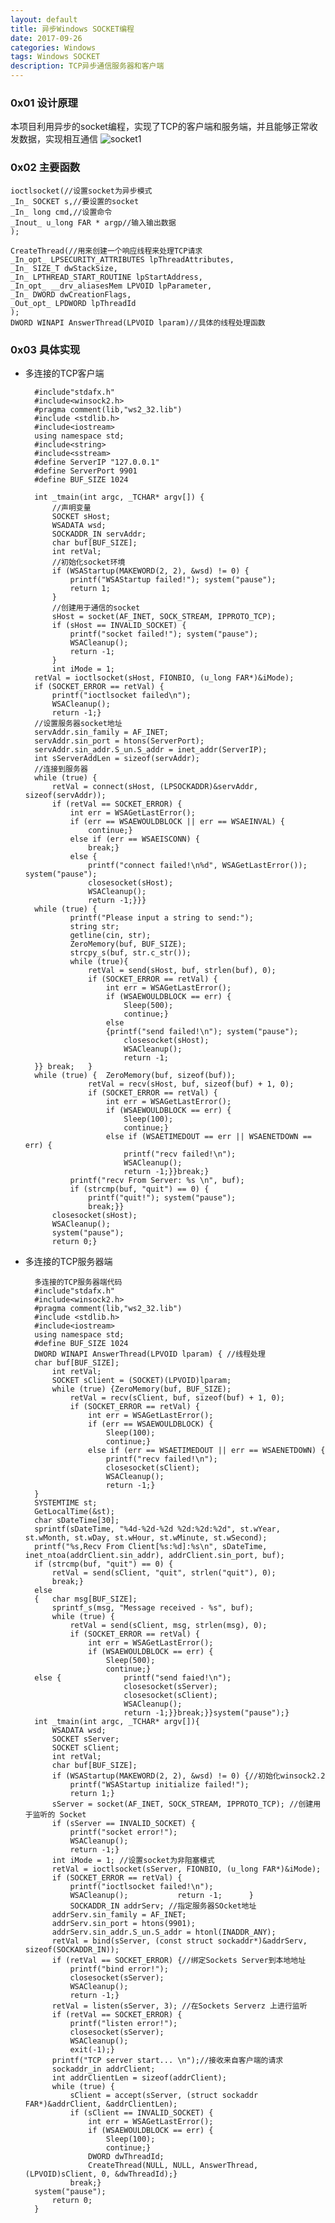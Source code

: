 ```yaml
---
layout: default
title: 异步Windows SOCKET编程
date: 2017-09-26
categories: Windows
tags: Windows SOCKET
description: TCP异步通信服务器和客户端
---
```


### 0x01 设计原理
本项目利用异步的socket编程，实现了TCP的客户端和服务端，并且能够正常收发数据，实现相互通信
![socket1](http://101.132.99.228/post_img/socket1.png)

### 0x02 主要函数
    
    ioctlsocket(//设置socket为异步模式
    _In_ SOCKET s,//要设置的socket
    _In_ long cmd,//设置命令
    _Inout_ u_long FAR * argp//输入输出数据
    );

    CreateThread(//用来创建一个响应线程来处理TCP请求
    _In_opt_ LPSECURITY_ATTRIBUTES lpThreadAttributes,
    _In_ SIZE_T dwStackSize,
    _In_ LPTHREAD_START_ROUTINE lpStartAddress,
    _In_opt_ __drv_aliasesMem LPVOID lpParameter,
    _In_ DWORD dwCreationFlags,
    _Out_opt_ LPDWORD lpThreadId
    );
    DWORD WINAPI AnswerThread(LPVOID lparam)//具体的线程处理函数

### 0x03 具体实现

* 多连接的TCP客户端

        #include"stdafx.h"
        #include<winsock2.h>
        #pragma comment(lib,"ws2_32.lib")
        #include <stdlib.h>
        #include<iostream>
        using namespace std;
        #include<string>
        #include<sstream>
        #define ServerIP "127.0.0.1"
        #define ServerPort 9901
        #define BUF_SIZE 1024

        int _tmain(int argc, _TCHAR* argv[]) {
            //声明变量
            SOCKET sHost;
            WSADATA wsd;
            SOCKADDR_IN servAddr;
            char buf[BUF_SIZE];
            int retVal;
            //初始化socket环境
            if (WSAStartup(MAKEWORD(2, 2), &wsd) != 0) {
                printf("WSAStartup failed!"); system("pause");
                return 1;
            }
            //创建用于通信的socket
            sHost = socket(AF_INET, SOCK_STREAM, IPPROTO_TCP);
            if (sHost == INVALID_SOCKET) {
                printf("socket failed!"); system("pause");
                WSACleanup();
                return -1;
            }
            int iMode = 1;
        retVal = ioctlsocket(sHost, FIONBIO, (u_long FAR*)&iMode);
        if (SOCKET_ERROR == retVal) {
            printf("ioctlsocket failed\n");
            WSACleanup();
            return -1;}
        //设置服务器socket地址
        servAddr.sin_family = AF_INET;
        servAddr.sin_port = htons(ServerPort);
        servAddr.sin_addr.S_un.S_addr = inet_addr(ServerIP);
        int sServerAddLen = sizeof(servAddr);
        //连接到服务器
        while (true) {
            retVal = connect(sHost, (LPSOCKADDR)&servAddr, sizeof(servAddr));
            if (retVal == SOCKET_ERROR) {
                int err = WSAGetLastError();
                if (err == WSAEWOULDBLOCK || err == WSAEINVAL) {
                    continue;}
                else if (err == WSAEISCONN) {
                    break;}
                else {
                    printf("connect failed!\n%d", WSAGetLastError()); system("pause");
                    closesocket(sHost);
                    WSACleanup();
                    return -1;}}}
        while (true) {
                printf("Please input a string to send:");
                string str;
                getline(cin, str);
                ZeroMemory(buf, BUF_SIZE);
                strcpy_s(buf, str.c_str());
                while (true){
                    retVal = send(sHost, buf, strlen(buf), 0);
                    if (SOCKET_ERROR == retVal) {
                        int err = WSAGetLastError();
                        if (WSAEWOULDBLOCK == err) {
                            Sleep(500);
                            continue;}
                        else
                        {printf("send failed!\n"); system("pause");
                            closesocket(sHost);
                            WSACleanup();
                            return -1;
        }} break;   }
        while (true) {  ZeroMemory(buf, sizeof(buf));
                    retVal = recv(sHost, buf, sizeof(buf) + 1, 0);
                    if (SOCKET_ERROR == retVal) {
                        int err = WSAGetLastError();
                        if (WSAEWOULDBLOCK == err) {
                            Sleep(100);
                            continue;}
                        else if (WSAETIMEDOUT == err || WSAENETDOWN == err) {
                            printf("recv failed!\n");
                            WSACleanup();
                            return -1;}}break;}
                printf("recv From Server: %s \n", buf);
                if (strcmp(buf, "quit") == 0) {
                    printf("quit!"); system("pause");
                    break;}}
            closesocket(sHost);
            WSACleanup();
            system("pause");
            return 0;}

* 多连接的TCP服务器端

        多连接的TCP服务器端代码
        #include"stdafx.h"
        #include<winsock2.h>
        #pragma comment(lib,"ws2_32.lib")
        #include <stdlib.h>
        #include<iostream>
        using namespace std;
        #define BUF_SIZE 1024
        DWORD WINAPI AnswerThread(LPVOID lparam) { //线程处理
        char buf[BUF_SIZE];
            int retVal;
            SOCKET sClient = (SOCKET)(LPVOID)lparam;
            while (true) {ZeroMemory(buf, BUF_SIZE);
                retVal = recv(sClient, buf, sizeof(buf) + 1, 0);
                if (SOCKET_ERROR == retVal) {
                    int err = WSAGetLastError();
                    if (err == WSAEWOULDBLOCK) {
                        Sleep(100);
                        continue;}
                    else if (err == WSAETIMEDOUT || err == WSAENETDOWN) {
                        printf("recv failed!\n");
                        closesocket(sClient);
                        WSACleanup();
                        return -1;}
        }
        SYSTEMTIME st;
        GetLocalTime(&st);
        char sDateTime[30];
        sprintf(sDateTime, "%4d-%2d-%2d %2d:%2d:%2d", st.wYear, st.wMonth, st.wDay, st.wHour, st.wMinute, st.wSecond);
        printf("%s,Recv From Client[%s:%d]:%s\n", sDateTime, inet_ntoa(addrClient.sin_addr), addrClient.sin_port, buf);
        if (strcmp(buf, "quit") == 0) {
            retVal = send(sClient, "quit", strlen("quit"), 0);
            break;}
        else
        {   char msg[BUF_SIZE];
            sprintf_s(msg, "Message received - %s", buf);
            while (true) {
                retVal = send(sClient, msg, strlen(msg), 0);
                if (SOCKET_ERROR == retVal) {
                    int err = WSAGetLastError();
                    if (WSAEWOULDBLOCK == err) {
                        Sleep(500);
                        continue;}
        else {              printf("send faied!\n");
                            closesocket(sServer);
                            closesocket(sClient);
                            WSACleanup();
                            return -1;}}break;}}system("pause");}
        int _tmain(int argc, _TCHAR* argv[]){
            WSADATA wsd;
            SOCKET sServer;
            SOCKET sClient;
            int retVal;
            char buf[BUF_SIZE]; 
            if (WSAStartup(MAKEWORD(2, 2), &wsd) != 0) {//初始化winsock2.2
                printf("WSAStartup initialize failed!");
                return 1;}
            sServer = socket(AF_INET, SOCK_STREAM, IPPROTO_TCP); //创建用于监听的 Socket
            if (sServer == INVALID_SOCKET) {
                printf("socket error!");
                WSACleanup();
                return -1;}
            int iMode = 1; //设置socket为非阻塞模式
            retVal = ioctlsocket(sServer, FIONBIO, (u_long FAR*)&iMode);
            if (SOCKET_ERROR == retVal) {
                printf("ioctlsocket failed!\n");
                WSACleanup();           return -1;      }
                SOCKADDR_IN addrServ; //指定服务器SOcket地址
            addrServ.sin_family = AF_INET;
            addrServ.sin_port = htons(9901);
            addrServ.sin_addr.S_un.S_addr = htonl(INADDR_ANY);
            retVal = bind(sServer, (const struct sockaddr*)&addrServ, sizeof(SOCKADDR_IN));
            if (retVal == SOCKET_ERROR) {//绑定Sockets Server到本地地址
                printf("bind error!");
                closesocket(sServer);
                WSACleanup();
                return -1;}
            retVal = listen(sServer, 3); //在Sockets Serverz 上进行监听
            if (retVal == SOCKET_ERROR) {
                printf("listen error!");
                closesocket(sServer);
                WSACleanup();
                exit(-1);}
            printf("TCP server start... \n");//接收来自客户端的请求
            sockaddr_in addrClient;
            int addrClientLen = sizeof(addrClient);
            while (true) {
                sClient = accept(sServer, (struct sockaddr FAR*)&addrClient, &addrClientLen);
                if (sClient == INVALID_SOCKET) {
                    int err = WSAGetLastError();
                    if (WSAEWOULDBLOCK == err) {
                        Sleep(100);
                        continue;}
                    DWORD dwThreadId;
                    CreateThread(NULL, NULL, AnswerThread, (LPVOID)sClient, 0, &dwThreadId);}
                break;}
        system("pause");
            return 0;
        }









